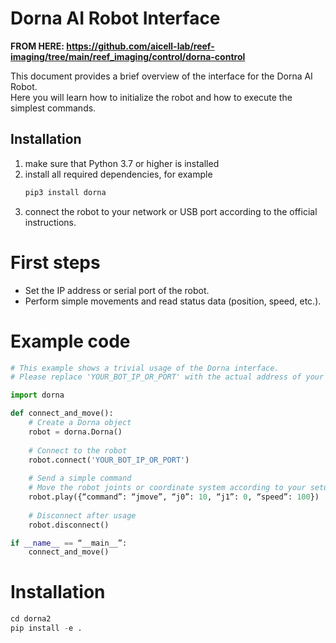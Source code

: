 # Dorna AI Robot Interface

**FROM HERE: https://github.com/aicell-lab/reef-imaging/tree/main/reef_imaging/control/dorna-control**

This document provides a brief overview of the interface for the Dorna AI Robot.  
Here you will learn how to initialize the robot and how to execute the simplest commands.

## Installation

1. make sure that Python 3.7 or higher is installed  
2. install all required dependencies, for example
   ```bash
   pip3 install dorna
3. connect the robot to your network or USB port according to the official instructions.


# First steps

- Set the IP address or serial port of the robot.
- Perform simple movements and read status data (position, speed, etc.).

# Example code

```py
# This example shows a trivial usage of the Dorna interface.
# Please replace 'YOUR_BOT_IP_OR_PORT' with the actual address of your robot.

import dorna

def connect_and_move():
    # Create a Dorna object
    robot = dorna.Dorna()
    
    # Connect to the robot
    robot.connect('YOUR_BOT_IP_OR_PORT')
    
    # Send a simple command
    # Move the robot joints or coordinate system according to your setup
    robot.play({“command”: “jmove”, “j0”: 10, “j1”: 0, “speed”: 100})
    
    # Disconnect after usage
    robot.disconnect()

if __name__ == “__main__”:
    connect_and_move()
```

# Installation

```py
cd dorna2
pip install -e .
```